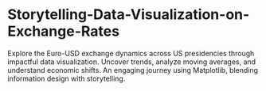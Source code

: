 # Storytelling-Data-Visualization-on-Exchange-Rates
Explore the Euro-USD exchange dynamics across US presidencies through impactful data visualization. Uncover trends, analyze moving averages, and understand economic shifts. An engaging journey using Matplotlib, blending information design with storytelling.
